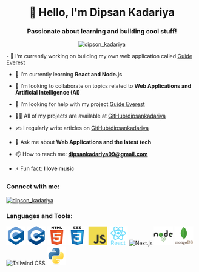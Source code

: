 <!DOCTYPE html>
<html lang="en">
<head>
  <meta charset="UTF-8">
  <meta name="viewport" content="width=device-width, initial-scale=1.0">
</head>
<body>

<h1 align="center">👋 Hello, I'm Dipsan Kadariya</h1>
<h3 align="center">Passionate about learning and building cool stuff!</h3>

<p align="center"> 
  <a href="https://twitter.com/dipson_kadariya" target="_blank">
    <img src="https://img.shields.io/twitter/follow/dipson_kadariya?logo=twitter&style=for-the-badge" alt="dipson_kadariya" />
  </a> 
</p>

<p align="left">
- 🔭 I’m currently working on building my own web application called <a href="https://github.com/dipsankadariya/Guide_Everest">Guide Everest</a>

- 🌱 I’m currently learning **React and Node.js**

- 👯 I’m looking to collaborate on topics related to **Web Applications and Artificial Intelligence (AI)**

- 🤝 I’m looking for help with my project <a href="https://github.com/dipsankadariya/Guide_Everest">Guide Everest</a>

- 👨‍💻 All of my projects are available at <a href="https://github.com/dipsankadariya">GitHub/dipsankadariya</a>

- ✍️ I regularly write articles on <a href="https://github.com/dipsankadariya">GitHub/dipsankadariya</a>

- 💬 Ask me about **Web Applications and the latest tech**

- 📫 How to reach me: **dipsankadariya99@gmail.com**

- ⚡ Fun fact: **I love music**
</p>

<h3 align="left">Connect with me:</h3>
<p align="left">
  <a href="https://twitter.com/dipson_kadariya" target="_blank">
    <img align="center" src="https://raw.githubusercontent.com/rahuldkjain/github-profile-readme-generator/master/src/images/icons/Social/twitter.svg" alt="dipson_kadariya" height="40" width="40" />
  </a>
</p>

<h3 align="left">Languages and Tools:</h3>
<p align="left">
  <img src="https://raw.githubusercontent.com/devicons/devicon/master/icons/c/c-original.svg" alt="C" width="50" height="50"/> 
  <img src="https://raw.githubusercontent.com/devicons/devicon/master/icons/cplusplus/cplusplus-original.svg" alt="C++" width="50" height="50"/> 
  <img src="https://raw.githubusercontent.com/devicons/devicon/master/icons/html5/html5-original-wordmark.svg" alt="HTML5" width="50" height="50"/> 
  <img src="https://raw.githubusercontent.com/devicons/devicon/master/icons/css3/css3-original-wordmark.svg" alt="CSS3" width="50" height="50"/> 
  <img src="https://raw.githubusercontent.com/devicons/devicon/master/icons/javascript/javascript-original.svg" alt="JavaScript" width="50" height="50"/> 
  <img src="https://raw.githubusercontent.com/devicons/devicon/master/icons/react/react-original-wordmark.svg" alt="React" width="50" height="50"/> 
  <img src="https://cdn.worldvectorlogo.com/logos/nextjs-2.svg" alt="Next.js" width="50" height="50"/> 
  <img src="https://raw.githubusercontent.com/devicons/devicon/master/icons/nodejs/nodejs-original-wordmark.svg" alt="Node.js" width="50" height="50"/> 
  <img src="https://raw.githubusercontent.com/devicons/devicon/master/icons/mongodb/mongodb-original-wordmark.svg" alt="MongoDB" width="50" height="50"/> 
  <img src="https://www.vectorlogo.zone/logos/tailwindcss/tailwindcss-icon.svg" alt="Tailwind CSS" width="50" height="50"/> 
  <img src="https://raw.githubusercontent.com/devicons/devicon/master/icons/python/python-original.svg" alt="Python" width="50" height="50"/> 
</p>

</body>
</html>
